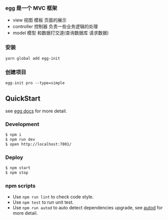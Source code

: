 ### egg 是一个 MVC 框架

- view 视图 模板 页面的展示
- controller  控制器  负责一些业务逻辑的处理
- model  模型  和数据打交道(查询数据库 请求数据)

### 安装
`yarn global add egg-init`
### 创建项目
`egg-init pro --type=simple`






## QuickStart

<!-- add docs here for user -->

see [egg docs][egg] for more detail.

### Development

```bash
$ npm i
$ npm run dev
$ open http://localhost:7001/
```

### Deploy

```bash
$ npm start
$ npm stop
```

### npm scripts

- Use `npm run lint` to check code style.
- Use `npm test` to run unit test.
- Use `npm run autod` to auto detect dependencies upgrade, see [autod](https://www.npmjs.com/package/autod) for more detail.


[egg]: https://eggjs.org
